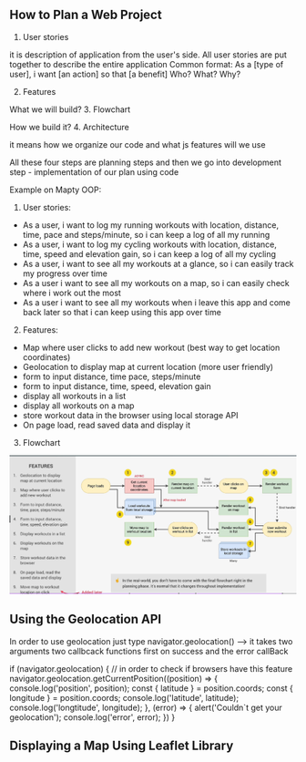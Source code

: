 ## How to Plan a Web Project

1. User stories

it is description of application from the user's side. All user stories are put together to describe the entire application
Common format: As a [type of user], i want [an action] so that [a benefit]
                      Who?                  What?                  Why?

2. Features

What we will build?
3. Flowchart


How we build it?
4. Architecture

it means how we organize our code and what js features will we use

All these four steps are planning steps and then we go into development step - implementation of our plan using code

Example on Mapty OOP:

1. User stories:

- As a user, i want to log my running workouts with location, distance, time, pace and steps/minute, so i can keep a log of all my running
- As a user, i want to log my cycling workouts with location, distance, time, speed and elevation gain, so i can keep a log of all my cycling
- As a user, i want to see all my workouts at a glance, so i can easily track my progress over time
- As a user i want to see all my workouts on a map, so i can easily check where i work out the most 
- As a user i want to see all my workouts when i leave this app and come back later so that i can keep using this app over time 

2. Features: 

- Map where user clicks to add new workout (best way to get location coordinates)
- Geolocation to display map at current location (more user friendly)
- form to input distance, time pace, steps/minute 
- form to input distance, time, speed, elevation gain
- display all workouts in a list
- display all workouts on a map
- store workout data in the browser using local storage API
- On page load, read saved data and display it 

3. Flowchart

<img src="./img/plan_web_project.png">

## Using the Geolocation API

In order to use geolocation just type navigator.geolocation() --> it takes two arguments two callbcack functions first on success and the error callBack

if (navigator.geolocation) { // in order to check if browsers have this feature
  navigator.geolocation.getCurrentPosition((position) => {
    console.log('position', position);
    const { latitude } = position.coords;
    const { longitude } = position.coords;
    console.log('latitude', latitude);
    console.log('longtitude', longitude);
  }, (error) => {
    alert('Couldn`t get your geolocation');
    console.log('error', error);
  })
}

##  Displaying a Map Using Leaflet Library